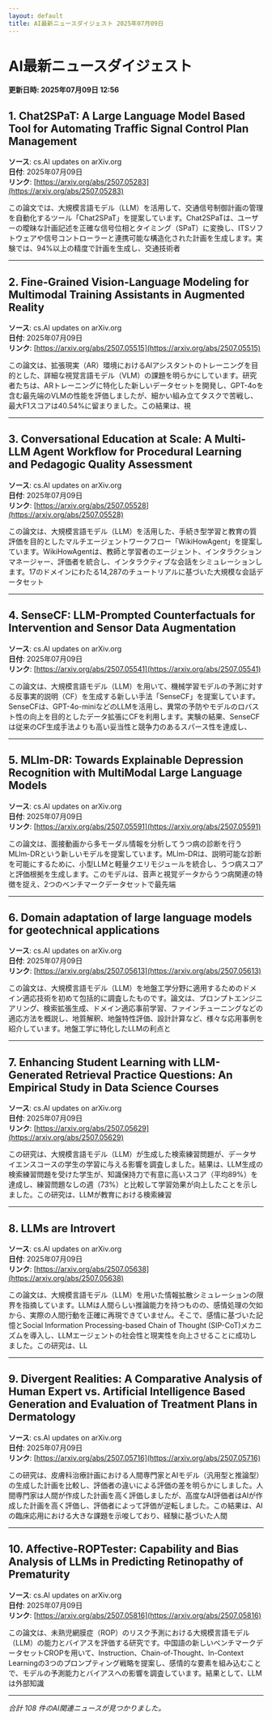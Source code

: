 ```yaml
---
layout: default
title: AI最新ニュースダイジェスト 2025年07月09日
---
```


# AI最新ニュースダイジェスト
**更新日時: 2025年07月09日 12:56**

## 1. Chat2SPaT: A Large Language Model Based Tool for Automating Traffic Signal Control Plan Management

**ソース**: cs.AI updates on arXiv.org  
**日付**: 2025年07月09日  
**リンク**: [https://arxiv.org/abs/2507.05283](https://arxiv.org/abs/2507.05283)  

この論文では、大規模言語モデル（LLM）を活用して、交通信号制御計画の管理を自動化するツール「Chat2SPaT」を提案しています。Chat2SPaTは、ユーザーの曖昧な計画記述を正確な信号位相とタイミング（SPaT）に変換し、ITSソフトウェアや信号コントローラーと連携可能な構造化された計画を生成します。実験では、94%以上の精度で計画を生成し、交通技術者  

---

## 2. Fine-Grained Vision-Language Modeling for Multimodal Training Assistants in Augmented Reality

**ソース**: cs.AI updates on arXiv.org  
**日付**: 2025年07月09日  
**リンク**: [https://arxiv.org/abs/2507.05515](https://arxiv.org/abs/2507.05515)  

この論文は、拡張現実（AR）環境におけるAIアシスタントのトレーニングを目的とした、詳細な視覚言語モデル（VLM）の課題を明らかにしています。研究者たちは、ARトレーニングに特化した新しいデータセットを開発し、GPT-4oを含む最先端のVLMの性能を評価しましたが、細かい組み立てタスクで苦戦し、最大F1スコアは40.54%に留まりました。この結果は、視  

---

## 3. Conversational Education at Scale: A Multi-LLM Agent Workflow for Procedural Learning and Pedagogic Quality Assessment

**ソース**: cs.AI updates on arXiv.org  
**日付**: 2025年07月09日  
**リンク**: [https://arxiv.org/abs/2507.05528](https://arxiv.org/abs/2507.05528)  

この論文は、大規模言語モデル（LLM）を活用した、手続き型学習と教育の質評価を目的としたマルチエージェントワークフロー「WikiHowAgent」を提案しています。WikiHowAgentは、教師と学習者のエージェント、インタラクションマネージャー、評価者を統合し、インタラクティブな会話をシミュレーションします。17のドメインにわたる14,287のチュートリアルに基づいた大規模な会話データセット  

---

## 4. SenseCF: LLM-Prompted Counterfactuals for Intervention and Sensor Data Augmentation

**ソース**: cs.AI updates on arXiv.org  
**日付**: 2025年07月09日  
**リンク**: [https://arxiv.org/abs/2507.05541](https://arxiv.org/abs/2507.05541)  

この論文は、大規模言語モデル（LLM）を用いて、機械学習モデルの予測に対する反事実的説明（CF）を生成する新しい手法「SenseCF」を提案しています。SenseCFは、GPT-4o-miniなどのLLMを活用し、異常の予防やモデルのロバスト性の向上を目的としたデータ拡張にCFを利用します。実験の結果、SenseCFは従来のCF生成手法よりも高い妥当性と競争力のあるスパース性を達成し、  

---

## 5. MLlm-DR: Towards Explainable Depression Recognition with MultiModal Large Language Models

**ソース**: cs.AI updates on arXiv.org  
**日付**: 2025年07月09日  
**リンク**: [https://arxiv.org/abs/2507.05591](https://arxiv.org/abs/2507.05591)  

この論文は、面接動画から多モーダル情報を分析してうつ病の診断を行うMLlm-DRという新しいモデルを提案しています。MLlm-DRは、説明可能な診断を可能にするために、小型LLMと軽量クエリモジュールを統合し、うつ病スコアと評価根拠を生成します。このモデルは、音声と視覚データからうつ病関連の特徴を捉え、2つのベンチマークデータセットで最先端  

---

## 6. Domain adaptation of large language models for geotechnical applications

**ソース**: cs.AI updates on arXiv.org  
**日付**: 2025年07月09日  
**リンク**: [https://arxiv.org/abs/2507.05613](https://arxiv.org/abs/2507.05613)  

この論文は、大規模言語モデル（LLM）を地盤工学分野に適用するためのドメイン適応技術を初めて包括的に調査したものです。論文は、プロンプトエンジニアリング、検索拡張生成、ドメイン適応事前学習、ファインチューニングなどの適応方法を概説し、地質解釈、地盤特性評価、設計計算など、様々な応用事例を紹介しています。地盤工学に特化したLLMの利点と  

---

## 7. Enhancing Student Learning with LLM-Generated Retrieval Practice Questions: An Empirical Study in Data Science Courses

**ソース**: cs.AI updates on arXiv.org  
**日付**: 2025年07月09日  
**リンク**: [https://arxiv.org/abs/2507.05629](https://arxiv.org/abs/2507.05629)  

この研究は、大規模言語モデル（LLM）が生成した検索練習問題が、データサイエンスコースの学生の学習に与える影響を調査しました。結果は、LLM生成の検索練習問題を受けた学生が、知識保持力で有意に高いスコア（平均89%）を達成し、練習問題なしの週（73%）と比較して学習効果が向上したことを示しました。この研究は、LLMが教育における検索練習  

---

## 8. LLMs are Introvert

**ソース**: cs.AI updates on arXiv.org  
**日付**: 2025年07月09日  
**リンク**: [https://arxiv.org/abs/2507.05638](https://arxiv.org/abs/2507.05638)  

この論文は、大規模言語モデル（LLM）を用いた情報拡散シミュレーションの限界を指摘しています。LLMは人間らしい推論能力を持つものの、感情処理の欠如から、実際の人間行動を正確に再現できていません。そこで、感情に基づいた記憶とSocial Information Processing-based Chain of Thought (SIP-CoT)メカニズムを導入し、LLMエージェントの社会性と現実性を向上させることに成功しました。この研究は、LL  

---

## 9. Divergent Realities: A Comparative Analysis of Human Expert vs. Artificial Intelligence Based Generation and Evaluation of Treatment Plans in Dermatology

**ソース**: cs.AI updates on arXiv.org  
**日付**: 2025年07月09日  
**リンク**: [https://arxiv.org/abs/2507.05716](https://arxiv.org/abs/2507.05716)  

この研究は、皮膚科治療計画における人間専門家とAIモデル（汎用型と推論型）の生成した計画を比較し、評価者の違いによる評価の差を明らかにしました。人間専門家は人間が作成した計画を高く評価しましたが、高度なAI評価者はAIが作成した計画を高く評価し、評価者によって評価が逆転しました。この結果は、AIの臨床応用における大きな課題を示唆しており、経験に基づいた人間  

---

## 10. Affective-ROPTester: Capability and Bias Analysis of LLMs in Predicting Retinopathy of Prematurity

**ソース**: cs.AI updates on arXiv.org  
**日付**: 2025年07月09日  
**リンク**: [https://arxiv.org/abs/2507.05816](https://arxiv.org/abs/2507.05816)  

この論文は、未熟児網膜症（ROP）のリスク予測における大規模言語モデル（LLM）の能力とバイアスを評価する研究です。中国語の新しいベンチマークデータセットCROPを用いて、Instruction、Chain-of-Thought、In-Context Learningの3つのプロンプティング戦略を提案し、感情的な要素を組み込むことで、モデルの予測能力とバイアスへの影響を調査しています。結果として、LLMは外部知識  

---

*合計 108 件のAI関連ニュースが見つかりました。*
